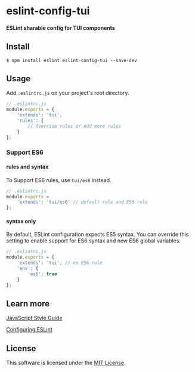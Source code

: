 # eslint-config-tui

#### ESLint sharable config for TUI components

## Install
```
$ npm install eslint eslint-config-tui --save-dev
```

## Usage
Add `.eslintrc.js` on your project's root directory.
```javascript
// .eslintrc.js
module.exports = {
    'extends': 'tui',
    'rules': {
        // Override rules or Add more rules
    }
};
```
### Support ES6
#### rules and syntax
To Support ES6 rules, use `tui/es6` instead.
```javascript
// .eslintrc.js
module.exports =
    'extends': 'tui/es6' // default rule and ES6 rule
};
```
#### syntax only
By default, ESLint configuration expects ES5 syntax. You can override this setting to enable support for ES6 syntax and new ES6 global variables.
```javascript
// .eslintrc.js
module.exports = {
    'extends': 'tui', // no ES6 rule
    'env': {
        'es6': true
    }
};
```

## Learn more
[JavaScript Style Guide](https://github.com/nhn/fe.javascript/wiki)

[Configuring ESLint](http://eslint.org/docs/user-guide/configuring)

## License
This software is licensed under the [MIT License](https://github.com/nhn/tui.eslint.config/blob/master/LICENSE).
